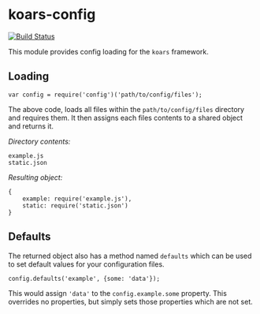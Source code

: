 koars-config
============
[![Build Status](https://img.shields.io/travis/koars/config.svg?style=flat)](https://travis-ci.org/koars/config)

This module provides config loading for the `koars` framework.

Loading
-------

	var config = require('config')('path/to/config/files');

The above code, loads all files within the `path/to/config/files` directory and requires them. It then assigns each files contents to a shared object and returns it.

*Directory contents:*

	example.js
	static.json

*Resulting object:*

	{
		example: require('example.js'),
		static: require('static.json')
	}

Defaults
--------
The returned object also has a method named `defaults` which can be used to set default values for your configuration files.

	config.defaults('example', {some: 'data'});

This would assign `'data'` to the `config.example.some` property. This overrides no properties, but simply sets those properties which are not set. 